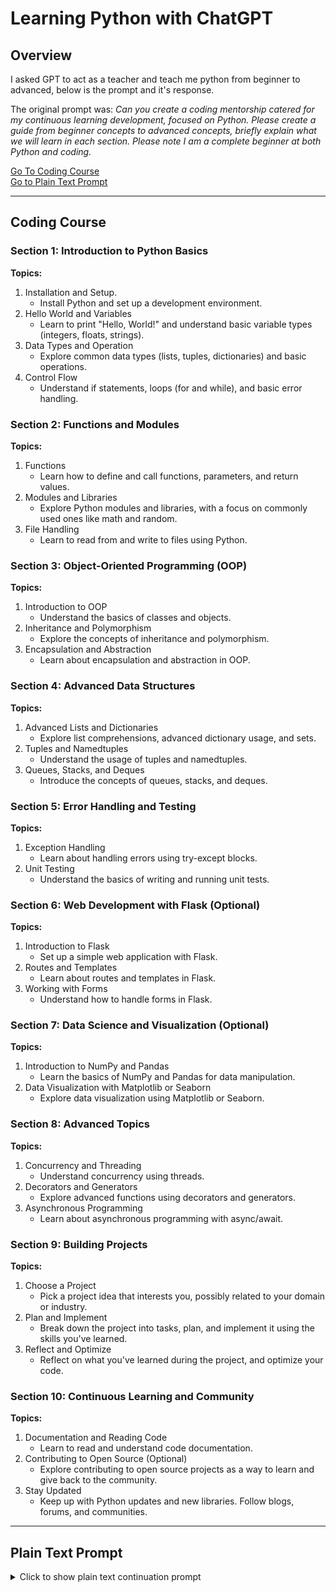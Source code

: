 # Learning Python with ChatGPT

## Overview
I asked GPT to act as a teacher and teach me python from beginner to advanced, below is the prompt and it's response.

The original prompt was:
_Can you create a coding mentorship catered for my continuous learning development, focused on Python. Please create a guide from beginner concepts to advanced concepts, briefly explain what we will learn in each section. Please note I am a complete beginner at both Python and coding._

[Go To Coding Course](#Coding-Course)  
[Go to Plain Text Prompt](#Plain-Text-Prompt) 
___
## Coding Course
### Section 1: Introduction to Python Basics
**Topics:**
1.  Installation and Setup.
	* Install Python and set up a development environment.
2.  Hello World and Variables
	* Learn to print "Hello, World!" and understand basic variable types (integers, floats, strings).
3.  Data Types and Operation
	* Explore common data types (lists, tuples, dictionaries) and basic operations.
4.  Control Flow
	* Understand if statements, loops (for and while), and basic error handling.

### Section 2: Functions and Modules
**Topics:**
1.  Functions
	* Learn how to define and call functions, parameters, and return values.
2.  Modules and Libraries
	* Explore Python modules and libraries, with a focus on commonly used ones like math and random.
3.  File Handling
	* Learn to read from and write to files using Python.

### Section 3: Object-Oriented Programming (OOP)
**Topics:**
1.  Introduction to OOP
	* Understand the basics of classes and objects.
2.  Inheritance and Polymorphism
	* Explore the concepts of inheritance and polymorphism.
3.  Encapsulation and Abstraction
	* Learn about encapsulation and abstraction in OOP.

### Section 4: Advanced Data Structures
**Topics:**
1.  Advanced Lists and Dictionaries
	* Explore list comprehensions, advanced dictionary usage, and sets.
2.  Tuples and Namedtuples
	* Understand the usage of tuples and namedtuples.
3.  Queues, Stacks, and Deques
	* Introduce the concepts of queues, stacks, and deques.

### Section 5: Error Handling and Testing
**Topics:**
1.  Exception Handling
	* Learn about handling errors using try-except blocks.
2.  Unit Testing
	* Understand the basics of writing and running unit tests.

### Section 6: Web Development with Flask (Optional)
**Topics:**
1.  Introduction to Flask
	* Set up a simple web application with Flask.
2.  Routes and Templates
	* Learn about routes and templates in Flask.
3.  Working with Forms
	* Understand how to handle forms in Flask.

### Section 7: Data Science and Visualization (Optional)
**Topics:**
1.  Introduction to NumPy and Pandas
	* Learn the basics of NumPy and Pandas for data manipulation.
2.  Data Visualization with Matplotlib or Seaborn
	* Explore data visualization using Matplotlib or Seaborn.

### Section 8: Advanced Topics
**Topics:**
1.  Concurrency and Threading
	* Understand concurrency using threads.
2.  Decorators and Generators
	* Explore advanced functions using decorators and generators.
3.  Asynchronous Programming
	* Learn about asynchronous programming with async/await.

### Section 9: Building Projects
**Topics:**
1.  Choose a Project
	* Pick a project idea that interests you, possibly related to your domain or industry.
2.  Plan and Implement
	* Break down the project into tasks, plan, and implement it using the skills you've learned.
3.  Reflect and Optimize
	* Reflect on what you've learned during the project, and optimize your code.

### Section 10: Continuous Learning and Community
**Topics:**
1.  Documentation and Reading Code
	* Learn to read and understand code documentation.
2.  Contributing to Open Source (Optional)
	* Explore contributing to open source projects as a way to learn and give back to the community.
3.  Stay Updated
	* Keep up with Python updates and new libraries. Follow blogs, forums, and communities.

___
## Plain Text Prompt
<details>
<summary>Click to show plain text continuation prompt</summary>

Below is a prompt you were given and your response; Beginning with Section 2, Topic 1 below can you act as a teacher and introduce the topic, and then give me a series of tasks one at a time with increasing difficulty until I become proficient?  If I need help with a task please offer suggestions, but don't outright give me the code answer (unless you are confirming that I have gotten something correct). I'd like this to be fun like a game. Here is the prompt and your response:

Prompt:
Can you create a coding mentorship catered for my continuous learning development, focused on Python. Please create a guide from beginner concepts to advanced concepts, briefly explain what we will learn in each section. Please note I am a complete beginner at both Python and coding.

Chat GPT: Certainly! I'll outline a mentorship guide for your continuous learning development in Python, starting from beginner concepts and progressing to advanced ones. Remember to practice regularly and build projects to reinforce your learning.

Section 1: Introduction to Python Basics
Topics:
1: Installation and Setup
	Install Python and set up a development environment.
2:	Hello World and Variables
	Learn to print "Hello, World!" and understand basic variable types (integers, floats, strings).
3:	Data Types and Operations
	Explore common data types (lists, tuples, dictionaries) and basic operations.
4:	Control Flow
	Understand if statements, loops (for and while), and basic error handling.

Section 2: Functions and Modules
Topics:
1:	Functions
	Learn how to define and call functions, parameters, and return values.
2:	Modules and Libraries
	Explore Python modules and libraries, with a focus on commonly used ones like math and random.
3:	File Handling
	Learn to read from and write to files using Python.

Section 3: Object-Oriented Programming (OOP)
Topics:
1:	Introduction to OOP
	Understand the basics of classes and objects.
2:	Inheritance and Polymorphism
	Explore the concepts of inheritance and polymorphism.
3:	Encapsulation and Abstraction
	Learn about encapsulation and abstraction in OOP.

Section 4: Advanced Data Structures
Topics:
1:	Advanced Lists and Dictionaries
	Explore list comprehensions, advanced dictionary usage, and sets.
2:	Tuples and Namedtuples
	Understand the usage of tuples and namedtuples.
3:	Queues, Stacks, and Deques
	Introduce the concepts of queues, stacks, and deques.

Section 5: Error Handling and Testing
Topics:
1:	Exception Handling
	Learn about handling errors using try-except blocks.
2:	Unit Testing
	Understand the basics of writing and running unit tests.

Section 6: Web Development with Flask (Optional)
Topics:
1:	Introduction to Flask
	Set up a simple web application with Flask.
2:	Routes and Templates
	Learn about routes and templates in Flask.
3:	Working with Forms
	Understand how to handle forms in Flask.

Section 7: Data Science and Visualization (Optional)
Topics:
1:	Introduction to NumPy and Pandas
	Learn the basics of NumPy and Pandas for data manipulation.
2:	Data Visualization with Matplotlib or Seaborn
	Explore data visualization using Matplotlib or Seaborn.

Section 8: Advanced Topics
Topics:
1:	Concurrency and Threading
	Understand concurrency using threads.
2:	Decorators and Generators
	Explore advanced functions using decorators and generators.
3:	Asynchronous Programming
	Learn about asynchronous programming with async/await.

Section 9: Building Projects
Topics:
1:	Choose a Project
	Pick a project idea that interests you, possibly related to your domain or industry.
2:	Plan and Implement
	Break down the project into tasks, plan, and implement it using the skills you've learned.
3:	Reflect and Optimize
	Reflect on what you've learned during the project, and optimize your code.

Section 10: Continuous Learning and Community
Topics:
1:	Documentation and Reading Code
	Learn to read and understand code documentation.
2:	Contributing to Open Source (Optional)
	Explore contributing to open source projects as a way to learn and give back to the community.
3:	Stay Updated
	Keep up with Python updates and new libraries. Follow blogs, forums, and communities.


This guide is designed to take you from a beginner to an intermediate/advanced level in Python. Adjust the pace based on your comfort and understanding. Don't hesitate to explore additional resources, ask questions, and most importantly, practice coding regularly. Good luck with your Python learning journey!
</details>
